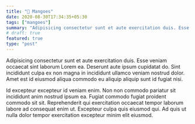 ```yaml
---
title: "🥭 Mangoes"
date: 2020-08-30T17:34:35+05:30
tags: ["mangoes"]
summary: "Adipisicing consectetur sunt et aute exercitation duis. Esse veniam occaecat sint laborum Lorem ea. Deserunt aute ipsum cupidatat do. Sint incididunt culpa ex non magna in incididunt ullamco veniam nostrud dolor. Amet est id eiusmod aliqua commodo eu aliquip aliquip sunt id fugiat nisi."
# draft: true
featured: true
type: "post"
---
```

Adipisicing consectetur sunt et aute exercitation duis. Esse veniam occaecat sint laborum Lorem ea. Deserunt aute ipsum cupidatat do. Sint incididunt culpa ex non magna in incididunt ullamco veniam nostrud dolor. Amet est id eiusmod aliqua commodo eu aliquip aliquip sunt id fugiat nisi.

Id excepteur excepteur id veniam enim. Non non commodo pariatur sit incididunt anim nostrud ipsum ea. Fugiat commodo fugiat proident commodo sit sit. Reprehenderit qui exercitation occaecat tempor laborum labore ad consequat enim ut. Excepteur culpa quis eiusmod qui. Ad quis ut nulla dolor tempor exercitation excepteur minim elit eiusmod.